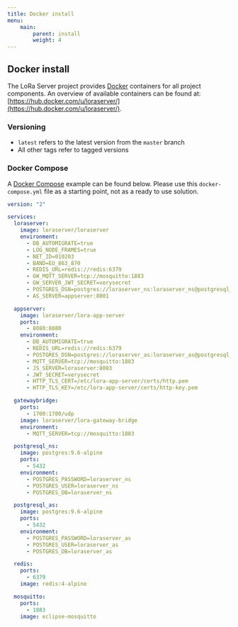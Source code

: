 ```yaml
---
title: Docker install
menu:
    main:
        parent: install
        weight: 4
---
```


## Docker install

The LoRa Server project provides [Docker](https://www.docker.com) containers
for all project components. An overview of available containers can be found
at: [https://hub.docker.com/u/loraserver/](https://hub.docker.com/u/loraserver/).

### Versioning

* `latest` refers to the latest version from the `master` branch
* All other tags refer to tagged versions

### Docker Compose

A [Docker Compose](https://docs.docker.com/compose/) example can be found
below. Please use this `docker-compose.yml` file as a starting point, not
as a ready to use solution.

```yaml
version: "2"

services:
  loraserver:
    image: loraserver/loraserver
    environment:
      - DB_AUTOMIGRATE=true
      - LOG_NODE_FRAMES=true
      - NET_ID=010203
      - BAND=EU_863_870
      - REDIS_URL=redis://redis:6379
      - GW_MQTT_SERVER=tcp://mosquitto:1883
      - GW_SERVER_JWT_SECRET=verysecret
      - POSTGRES_DSN=postgres://loraserver_ns:loraserver_ns@postgresql_ns/loraserver_ns?sslmode=disable
      - AS_SERVER=appserver:8001

  appserver:
    image: loraserver/lora-app-server
    ports:
      - 8080:8080
    environment:
      - DB_AUTOMIGRATE=true
      - REDIS_URL=redis://redis:6379
      - POSTGRES_DSN=postgres://loraserver_as:loraserver_as@postgresql_as/loraserver_as?sslmode=disable
      - MQTT_SERVER=tcp://mosquitto:1883
      - JS_SERVER=loraserver:8003
      - JWT_SECRET=verysecret
      - HTTP_TLS_CERT=/etc/lora-app-server/certs/http.pem
      - HTTP_TLS_KEY=/etc/lora-app-server/certs/http-key.pem

  gatewaybridge:
    ports:
      - 1700:1700/udp
    image: loraserver/lora-gateway-bridge
    environment:
      - MQTT_SERVER=tcp://mosquitto:1883

  postgresql_ns:
    image: postgres:9.6-alpine
    ports:
      - 5432
    environment:
      - POSTGRES_PASSWORD=loraserver_ns
      - POSTGRES_USER=loraserver_ns
      - POSTGRES_DB=loraserver_ns

  postgresql_as:
    image: postgres:9.6-alpine
    ports:
      - 5432
    environment:
      - POSTGRES_PASSWORD=loraserver_as
      - POSTGRES_USER=loraserver_as
      - POSTGRES_DB=loraserver_as

  redis:
    ports:
      - 6379
    image: redis:4-alpine

  mosquitto:
    ports:
      - 1883
    image: eclipse-mosquitto
```
